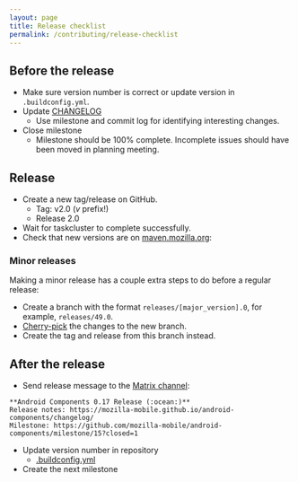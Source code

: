 ```yaml
---
layout: page
title: Release checklist
permalink: /contributing/release-checklist
---
```


## Before the release

- Make sure version number is correct or update version in `.buildconfig.yml`.
- Update [CHANGELOG](https://github.com/mozilla-mobile/android-components/blob/master/docs/changelog.md)
  - Use milestone and commit log for identifying interesting changes.
- Close milestone
  - Milestone should be 100% complete. Incomplete issues should have been moved in planning meeting.

## Release

- Create a new tag/release on GitHub.
  - Tag: v2.0 (_v_ prefix!)
  - Release 2.0
- Wait for taskcluster to complete successfully.
- Check that new versions are on [maven.mozilla.org](https://maven.mozilla.org/?prefix=maven2/org/mozilla/components/):

### Minor releases

Making a minor release has a couple extra steps to do before a regular release:

- Create a branch with the format `releases/[major_version].0`, for example, `releases/49.0`.
- [Cherry-pick](https://git-scm.com/docs/git-cherry-pick) the changes to the new branch.
- Create the tag and release from this branch instead.

## After the release

- Send release message to the [Matrix channel](https://chat.mozilla.org/#/room/#android-components:mozilla.org):
```
**Android Components 0.17 Release (:ocean:)**
Release notes: https://mozilla-mobile.github.io/android-components/changelog/
Milestone: https://github.com/mozilla-mobile/android-components/milestone/15?closed=1
```
- Update version number in repository
  - [.buildconfig.yml](https://github.com/mozilla-mobile/android-components/blob/master/.buildconfig.yml#L1)
- Create the next milestone
